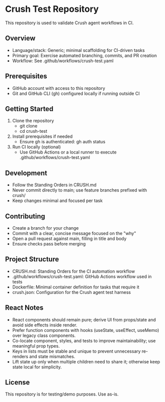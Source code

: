 # Crush Test Repository

This repository is used to validate Crush agent workflows in CI.

## Overview
- Language/stack: Generic; minimal scaffolding for CI-driven tasks
- Primary goal: Exercise automated branching, commits, and PR creation
- Workflow: See .github/workflows/crush-test.yaml

## Prerequisites
- GitHub account with access to this repository
- Git and GitHub CLI (gh) configured locally if running outside CI

## Getting Started
1. Clone the repository
   - git clone <repo-url>
   - cd crush-test
2. Install prerequisites if needed
   - Ensure gh is authenticated: gh auth status
3. Run CI locally (optional)
   - Use GitHub Actions or a local runner to execute .github/workflows/crush-test.yaml

## Development
- Follow the Standing Orders in CRUSH.md
- Never commit directly to main; use feature branches prefixed with crush/
- Keep changes minimal and focused per task

## Contributing
- Create a branch for your change
- Commit with a clear, concise message focused on the "why"
- Open a pull request against main, filling in title and body
- Ensure checks pass before merging

## Project Structure
- CRUSH.md: Standing Orders for the CI automation workflow
- .github/workflows/crush-test.yaml: GitHub Actions workflow used in tests
- Dockerfile: Minimal container definition for tasks that require it
- crush.json: Configuration for the Crush agent test harness

## React Notes
- React components should remain pure; derive UI from props/state and avoid side effects inside render.
- Prefer function components with hooks (useState, useEffect, useMemo) over legacy class components.
- Co-locate component, styles, and tests to improve maintainability; use meaningful prop types.
- Keys in lists must be stable and unique to prevent unnecessary re-renders and state mismatches.
- Lift state up only when multiple children need to share it; otherwise keep state local for simplicity.

## License
This repository is for testing/demo purposes. Use as-is.
